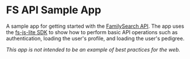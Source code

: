 # FS API Sample App

A sample app for getting started with the [FamilySearch API](https://familysearch.org/developers/).
The app uses the [fs-js-lite SDK](https://github.com/FamilySearch/fs-js-lite)
to show how to perform basic API operations such as authentication, 
loading the user's profile, and loading the user's pedigree.

_This app is not intended to be an example of best practices for the web._
